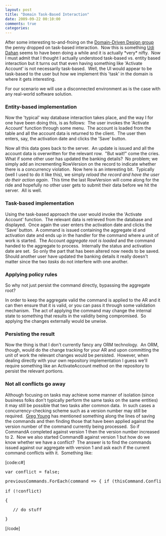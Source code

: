 ```yaml
---
layout: post
title: "Domain Task-Based Interaction"
date: 2009-09-22 00:10:00
comments: true
categories: 
---
```


<p>After some interesting to-and-froing on the <a href="http://tech.groups.yahoo.com/group/domaindrivendesign/">Domain-Driven Design group</a> the penny dropped on task-based interaction.&nbsp; Now this is something <a href="http://www.udidahan.com">Udi Dahan</a> seems to have been doing a while and it is actually *very* nifty.&nbsp; Now I must admit that I thought I actually understood task-based vs. entity based interaction but it turns out that even having something like 'Activate Account' is not necessarily task-based.&nbsp; Well, the UI would appear to be task-based to the user but how we implement this 'task' in the domain is where it gets interesting.&nbsp;</p>
<p>For our scenario we will use a disconnected environment as is the case with any real-world software solution.</p>
<h3>Entity-based implementation</h3>
<p>Now the 'typical' way database interaction takes place, and the way I for one have been doing this, is as follows:&nbsp; The user invokes the 'Activate Account' function through some menu.&nbsp; The account is loaded from the table and all the account data is returned to the client.&nbsp; The user then enters, say, the activation date and clicks the 'Save' button.</p>
<p>Now all this data goes back to the server.&nbsp; An update is issued and all the account data is overwritten for the relevant row.&nbsp; "But wait!" come the cries.&nbsp; What if some other user has updated the banking details?&nbsp; No problem; we simply add an incrementing RowVersion on the record to indicate whether there is a concurrency violation.&nbsp; Now here is an interesting bit.&nbsp; Typically (well I used to do it like this), we simply <em>reload the record and have the user do their action again</em>.&nbsp; This time the last RowVersion will come along for the ride and hopefully no other user gets to submit their data before we hit the server.&nbsp; All is well.</p>
<h3>Task-based implementation</h3>
<p>Using the task-based approach the user would invoke the 'Activate Account' function.&nbsp; The relevant data is retrieved from the database and displayed.&nbsp; Once again the user enters the activation date and clicks the 'Save' button.&nbsp; A command is issued containing the aggregate id and activation date and ends up in the handler for the command where a unit of work is started.&nbsp; The Account <em>aggregate root is loaded</em> and the command handed to the aggregate to process.&nbsp; Internally the status and activation date are set.&nbsp; So only the part that has been altered now needs to be saved.&nbsp; Should another user have updated the banking details it really doesn't matter since the two <em>tasks</em> do not interfere with one another.</p>
<h3>Applying policy rules</h3>
<p>So why not just persist the command directly, bypassing the aggregate root?</p>
<p>In order to keep the aggregate valid the command is applied to the AR and it can then ensure that it is valid, or you can pass it through some validation mechanism.&nbsp; The act of applying the command may change the internal state to something that results in the validity being compromised.&nbsp; So applying the changes externally would be unwise.</p>
<h3>Persisting the result</h3>
<p>Now the thing is that I don't currently fancy any ORM technology.&nbsp; An ORM, though, would do the change tracking for your AR and upon committing the unit of work the relevant changes would be persisted.&nbsp; However, when dealing directly with your own repository implementation I guess we'll require something like an ActivateAccount method on the repository to persist the relevant portions.</p>
<h3>Not all conflicts go away</h3>
<p>Although focusing on tasks may achieve some manner of isolation (since business folks don't typically perform the same tasks on the same entities) it may still be possible that two tasks alter common data.&nbsp; In such cases a concurrency-checking scheme such as a version number may still be required.&nbsp; <a href="http://codebetter.com/blogs/gregyoung/">Greg Young</a> has mentioned something along the lines of saving the commands and then finding those that have been applied against the version number of the command currently being processed.&nbsp; So if CommandA completed against version 1 then the version number increased to 2.&nbsp; Now we also started CommandB against version 1 but how do we know whether we have a conflict?&nbsp; The answer is to find the commands issued against our aggregate with version 1 and ask each if the current command conflicts with it.&nbsp; Something like:</p>
<p>[code:c#]</p>
<pre>var conflict = false;</pre>
<pre>previousCommands.ForEach(command =&gt; { if (thisCommand.ConflictsWith(command)) conflict = true; }<br /><br />if (!conflict)</pre>
<pre>{</pre>
<pre>&nbsp;&nbsp; // do stuff</pre>
<pre>}<br /></pre>
<p>[/code]</p>